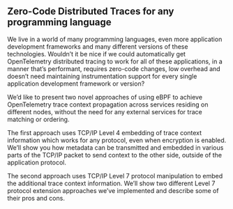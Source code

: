 Zero-Code Distributed Traces for any programming language
---------------------------------------------------------

We live in a world of many programming languages, even more application development frameworks and many different versions of these technologies. Wouldn’t it be nice if we could automatically get OpenTelemetry distributed tracing to work for all of these applications, in a manner that’s performant, requires zero-code changes, low overhead and doesn’t need maintaining instrumentation support for every single application development framework or version?

We’d like to present two novel approaches of using eBPF to achieve OpenTelemetry trace context propagation across services residing on different nodes, without the need for any external services for trace matching or ordering.

The first approach uses TCP/IP Level 4 embedding of trace context information which works for any protocol, even when encryption is enabled. We’ll show you how metadata can be transmitted and embedded in various parts of the TCP/IP packet to send context to the other side, outside of the application protocol.

The second approach uses TCP/IP Level 7 protocol manipulation to embed the additional trace context information. We’ll show two different Level 7 protocol extension approaches we’ve implemented and describe some of their pros and cons.
